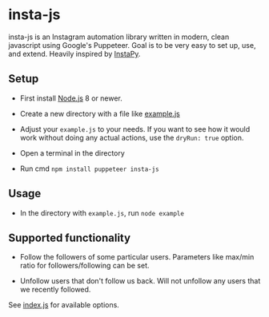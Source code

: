 # insta-js

insta-js is an Instagram automation library written in modern, clean javascript using Google's Puppeteer. Goal is to be very easy to set up, use, and extend. Heavily inspired by [InstaPy](https://github.com/CharlesCCC/InstaPy).

## Setup

- First install [Node.js](https://nodejs.org/en/) 8 or newer.

- Create a new directory with a file like [example.js](https://github.com/mifi/insta-js/blob/master/example.js)

- Adjust your `example.js` to your needs. If you want to see how it would work without doing any actual actions, use the `dryRun: true` option.

- Open a terminal in the directory

- Run cmd `npm install puppeteer insta-js`

## Usage

- In the directory with `example.js`, run `node example`

## Supported functionality

- Follow the followers of some particular users. Parameters like max/min ratio for followers/following can be set.

- Unfollow users that don't follow us back. Will not unfollow any users that we recently followed.

See [index.js](https://github.com/mifi/insta-js/blob/master/index.js) for available options.
